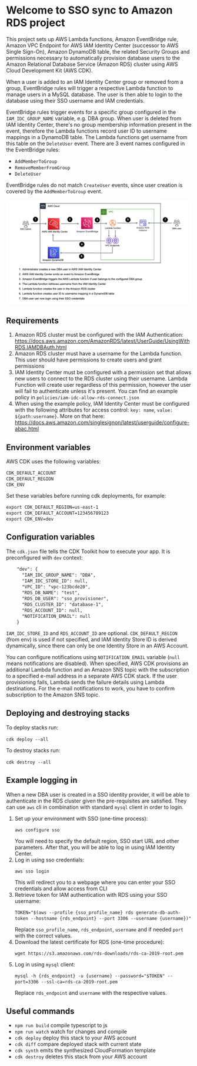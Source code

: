 # Welcome to SSO sync to Amazon RDS project

This project sets up AWS Lambda functions, Amazon EventBridge rule, Amazon VPC Endpoint for AWS IAM Identity Center (successor to AWS Single Sign-On), Amazon DynamoDB table, the related Security Groups and permissions necessary to automatically provision database users to the Amazon Relational Database Service (Amazon RDS) cluster using AWS Cloud Development Kit (AWS CDK).

When a user is added to an IAM Identity Center group or removed from a group, EventBridge rules will trigger a respective Lambda function to manage users in a MySQL database. The user is then able to login to the database using their SSO username and IAM credentials.

EventBridge rules trigger events for a specific group configured in the `IAM_IDC_GROUP_NAME` variable, e.g. DBA group. When user is deleted from IAM Identity Center, there's no group membership information present in the event, therefore the Lambda functions record user ID to username mappings in a DynamoDB table. The Lambda functions get username from this table on the `DeleteUser` event. There are 3 event names configured in the EventBridge rules:

* `AddMemberToGroup`
* `RemoveMemberFromGroup`
* `DeleteUser`

EventBridge rules do not match `CreateUser` events, since user creation is covered by the `AddMemberToGroup` event.

![Architecture diagram](architecture_diagram_v2.png)

## Requirements

1. Amazon RDS cluster must be configured with the IAM Authentication: https://docs.aws.amazon.com/AmazonRDS/latest/UserGuide/UsingWithRDS.IAMDBAuth.html
2. Amazon RDS cluster must have a username for the Lambda function. This user should have permissions to create users and grant permissions
3. IAM Identity Center must be configured with a permission set that allows new users to connect to the RDS cluster using their username. Lambda Function will create user regardless of this permission, however the user will fail to authenticate unless it's present. You can find an example policy in `policies/iam-idc-allow-rds-connect.json`
4. When using the example policy, IAM Identity Center must be configured with the following attributes for access control: `key: name`, `value: ${path:username}`. More on that here: https://docs.aws.amazon.com/singlesignon/latest/userguide/configure-abac.html

## Environment variables

AWS CDK uses the following variables:

```
CDK_DEFAULT_ACCOUNT
CDK_DEFAULT_REGION
CDK_ENV
```

Set these variables before running cdk deployments, for example:

```
export CDK_DEFAULT_REGION=us-east-1
export CDK_DEFAULT_ACCOUNT=123456789123
export CDK_ENV=dev
```

## Configuration variables

The `cdk.json` file tells the CDK Toolkit how to execute your app. It is preconfigured with `dev` context:

```
    "dev": {
      "IAM_IDC_GROUP_NAME": "DBA",
      "IAM_IDC_STORE_ID": null,
      "VPC_ID": "vpc-123bcde20",
      "RDS_DB_NAME": "test",
      "RDS_DB_USER": "sso_provisioner",
      "RDS_CLUSTER_ID": "database-1",
      "RDS_ACCOUNT_ID": null,
      "NOTIFICATION_EMAIL": null
    }
```

`IAM_IDC_STORE_ID` and `RDS_ACCOUNT_ID` are optional. `CDK_DEFAULT_REGION` (from env) is used if not specified, and IAM Identity Store ID is derived dynamically, since there can only be one Identity Store in an AWS Account.

You can configure notifications using `NOTIFICATION_EMAIL` variable (`null` means notifications are disabled). When specified, AWS CDK provisions an additional Lambda function and an Amazon SNS topic with the subscription to a specified e-mail address in a separate AWS CDK stack. If the user provisioning fails, Lambda sends the failure details using Lambda destinations. For the e-mail notifications to work, you have to confirm subscription to the Amazon SNS topic.

## Deploying and destroying stacks

To deploy stacks run:

`cdk deploy --all`

To destroy stacks run:

`cdk destroy --all`

## Example logging in

When a new DBA user is created in a SSO identity provider, it will be able to authenticate in the RDS cluster given the pre-requisites are satisfied. They can use `aws` cli in combination with standard `mysql` client in order to login. 

1. Set up your environment with SSO (one-time process):
    ```
    aws configure sso
    ```
    You will need to specify the default region, SSO start URL and other parameters. After that, you will be able to log in using IAM Identity Center.
2. Log in using sso credentials:
    ```
    aws sso login
    ```
    This will redirect you to a webpage where you can enter your SSO credentials and allow access from CLI
3. Retrieve token for IAM authentication with RDS using your SSO username:
    ```
    TOKEN="$(aws --profile {sso_profile_name} rds generate-db-auth-token --hostname {rds_endpoint} --port 3306 --username {username})"
    ```
    Replace `sso_profile_name`, `rds_endpoint`, `username` and if needed `port` with the correct values.
4. Download the latest certificate for RDS (one-time procedure):
    ```
    wget https://s3.amazonaws.com/rds-downloads/rds-ca-2019-root.pem
    ```
5. Log in using `mysql` client:
    ```
    mysql -h {rds_endpoint} -u {username} --password="$TOKEN" --port=3306 --ssl-ca=rds-ca-2019-root.pem
    ```
    Replace `rds_endpoint` and `username` with the respective values.

## Useful commands

* `npm run build`   compile typescript to js
* `npm run watch`   watch for changes and compile
* `cdk deploy`      deploy this stack to your AWS account
* `cdk diff`        compare deployed stack with current state
* `cdk synth`       emits the synthesized CloudFormation template
* `cdk destroy`     deletes this stack from your AWS account
